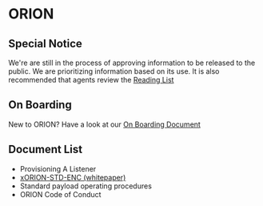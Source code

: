 # ORION
## Special Notice

We're are still in the process of approving information to be released to the public. We are prioritizing information based on its use. It is also recommended that agents review the [Reading List](docs/reading_list)

## On Boarding

New to ORION? Have a look at our [On Boarding Document](docs/on_boarding)

## Document List

- Provisioning A Listener
- [xORION-STD-ENC (whitepaper)](whitepapers/xORION-STD-ENC)
- Standard payload operating procedures
- ORION Code of Conduct
